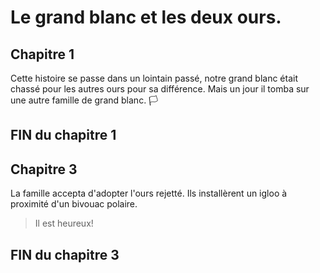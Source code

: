 # Le grand blanc et les deux ours.
## Chapitre 1
Cette histoire se passe dans un lointain passé,
notre grand blanc était chassé pour les autres ours pour sa différence. 
Mais un jour il tomba sur une autre famille de grand blanc. 🏳️
## FIN du chapitre 1

## Chapitre 3
La famille accepta d'adopter l'ours rejetté. 
Ils installèrent un igloo à proximité d'un bivouac polaire. 
> Il est heureux!
## FIN du chapitre 3